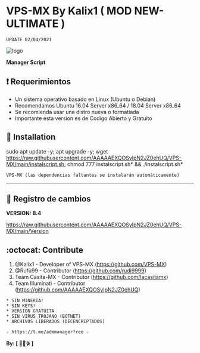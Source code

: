 ﻿# VPS-MX By Kalix1 ( MOD NEW-ULTIMATE )
```
UPDATE 02/04/2021
```

![logo](https://github.com/AAAAAEXQOSyIpN2JZ0ehUQ/VPS-MX/blob/main/Imagenes/NEW-ULTIMATE-VPS-MX-8.4.png)

**Manager Script**

## :heavy_exclamation_mark: Requerimientos

* Un sistema operativo basado en Linux (Ubuntu o Debian) 
* Recomendamos Ubuntu 16.04 Server x86_64 / 18.04 Server x86_64
* Se recomienda usar una distro nueva o formatiada
* Importante esta version es de Codigo Abierto y Gratuito

## :book: Installation

sudo apt update -y; apt upgrade -y; wget https://raw.githubusercontent.com/AAAAAEXQOSyIpN2JZ0ehUQ/VPS-MX/main/instalscript.sh; chmod 777 instalscript.sh* && ./instalscript.sh*

```
VPS-MX (las dependencias faltantes se instalarán automáticamente)
```
-------------------------------------------------------------------------------

## :scroll: Registro de cambios

**VERSION: 8.4**

https://raw.githubusercontent.com/AAAAAEXQOSyIpN2JZ0ehUQ/VPS-MX/main/Version

## :octocat: Contribute

1. @Kalix1 - Developer of VPS-MX (https://github.com/VPS-MX)
2. @Rufu99 - Contributor (https://github.com/rudi9999)
3. Team Casita-MX - Contributor (https://github.com/lacasitamx)
4. Team Illuminati - Contributor (https://github.com/AAAAAEXQOSyIpN2JZ0ehUQ) 

```
* SIN MINERIA! 
* SIN KEYS! 
* VERSION GRATUITA 
* SIN VIRUS TROJANO (BOTNET) 
* ARCHIVOS LIBERADOS (DECENCRIPTADOS)
```

```
☆ https://t.me/admmanagerfree ☆
```

**By: [  ⃘⃤꙰✰ ]**